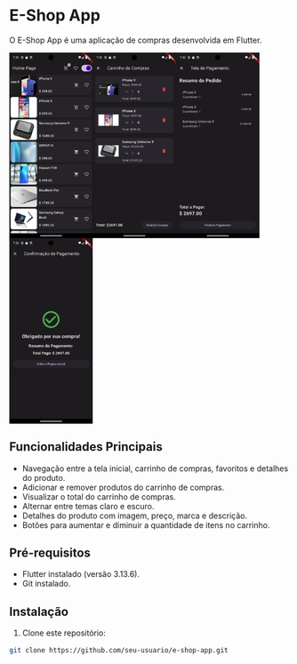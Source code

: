 # E-Shop App

O E-Shop App é uma aplicação de compras desenvolvida em Flutter.
<div style="display: flex; flex-wrap: wrap;">
  <img src="home_page.png" width="150" >
  <img src="car_screen.png" width="150">
  <img src="pagamento.png" width="150">
  <img src="fim.png" width="150">
</div>

## Funcionalidades Principais

- Navegação entre a tela inicial, carrinho de compras, favoritos e detalhes do produto.
- Adicionar e remover produtos do carrinho de compras.
- Visualizar o total do carrinho de compras.
- Alternar entre temas claro e escuro.
- Detalhes do produto com imagem, preço, marca e descrição.
- Botões para aumentar e diminuir a quantidade de itens no carrinho.

## Pré-requisitos

- Flutter instalado (versão 3.13.6).
- Git instalado.

## Instalação

1. Clone este repositório:

```bash
git clone https://github.com/seu-usuario/e-shop-app.git
